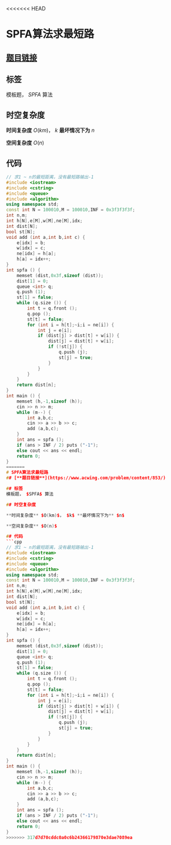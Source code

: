 <<<<<<< HEAD
# SPFA算法求最短路
## [**题目链接**](https://www.acwing.com/problem/content/853/)

## 标签
模板题， $SPFA$ 算法

## 时空复杂度

**时间复杂度** $O(km)$， $k$ **最坏情况下为** $n$

**空间复杂度** $O(n)$

## 代码
```cpp
// 求1 ~ n的最短距离，没有最短路输出-1
#include <iostream>
#include <cstring>
#include <queue>
#include <algorithm>
using namespace std;
const int N = 100010,M = 100010,INF = 0x3f3f3f3f;
int n,m;
int h[N],e[M],w[M],ne[M],idx;
int dist[N];
bool st[N];
void add (int a,int b,int c) {
    e[idx] = b;
    w[idx] = c;
    ne[idx] = h[a];
    h[a] = idx++;
}
int spfa () {
    memset (dist,0x3f,sizeof (dist));
    dist[1] = 0;
    queue <int> q;
    q.push (1);
    st[1] = false;
    while (q.size ()) {
        int t = q.front ();
        q.pop ();
        st[t] = false;
        for (int i = h[t];~i;i = ne[i]) {
            int j = e[i];
            if (dist[j] > dist[t] + w[i]) {
                dist[j] = dist[t] + w[i];
                if (!st[j]) {
                    q.push (j);
                    st[j] = true;
                }
            }
        }
    }
    return dist[n];
}
int main () {
    memset (h,-1,sizeof (h));
    cin >> n >> m;
    while (m--) {
        int a,b,c;
        cin >> a >> b >> c;
        add (a,b,c);
    }
    int ans = spfa ();
    if (ans > INF / 2) puts ("-1");
    else cout << ans << endl;
    return 0;
}
=======
# SPFA算法求最短路
## [**题目链接**](https://www.acwing.com/problem/content/853/)

## 标签
模板题， $SPFA$ 算法

## 时空复杂度

**时间复杂度** $O(km)$， $k$ **最坏情况下为** $n$

**空间复杂度** $O(n)$

## 代码
```cpp
// 求1 ~ n的最短距离，没有最短路输出-1
#include <iostream>
#include <cstring>
#include <queue>
#include <algorithm>
using namespace std;
const int N = 100010,M = 100010,INF = 0x3f3f3f3f;
int n,m;
int h[N],e[M],w[M],ne[M],idx;
int dist[N];
bool st[N];
void add (int a,int b,int c) {
    e[idx] = b;
    w[idx] = c;
    ne[idx] = h[a];
    h[a] = idx++;
}
int spfa () {
    memset (dist,0x3f,sizeof (dist));
    dist[1] = 0;
    queue <int> q;
    q.push (1);
    st[1] = false;
    while (q.size ()) {
        int t = q.front ();
        q.pop ();
        st[t] = false;
        for (int i = h[t];~i;i = ne[i]) {
            int j = e[i];
            if (dist[j] > dist[t] + w[i]) {
                dist[j] = dist[t] + w[i];
                if (!st[j]) {
                    q.push (j);
                    st[j] = true;
                }
            }
        }
    }
    return dist[n];
}
int main () {
    memset (h,-1,sizeof (h));
    cin >> n >> m;
    while (m--) {
        int a,b,c;
        cin >> a >> b >> c;
        add (a,b,c);
    }
    int ans = spfa ();
    if (ans > INF / 2) puts ("-1");
    else cout << ans << endl;
    return 0;
}
>>>>>>> 317d7d70cddc0a0c6b24366179870e3dae7089ea
```